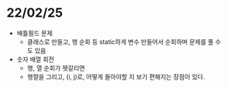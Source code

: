 # 22/02/25



- 배틀필드 문제
  - 클래스로 만들고, 행 순회 등 static하게 변수 만들어서 순회하며 문제를 풀 수도 있음
- 숫자 배열 회전
  - 행, 열 순회가 헷갈리면
  - 행렬을 그리고, (i, j)로, 어떻게 돌아야할 지 보기 편해지는 장점이 있다.
